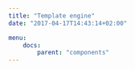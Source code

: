 ```yaml
---
title: "Template engine"
date: "2017-04-17T14:43:14+02:00"

menu:
    docs:
        parent: "components"
---
```


